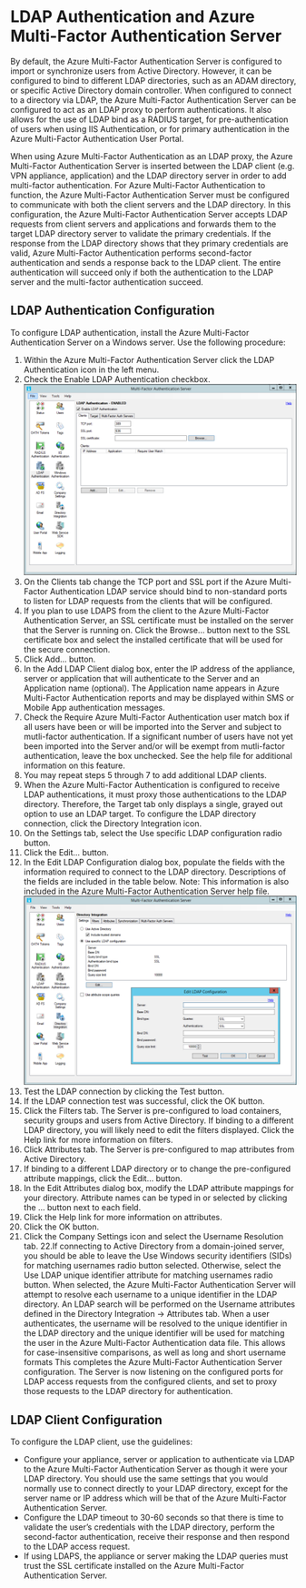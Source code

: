<properties 
	pageTitle="LDAP Authentication and Azure Multi-Factor Authentication Server" 
	description="This is the Azure Multi-factor authentication page that will assist in deploying LDAP Authentication and Azure Multi-Factor Authentication Server." 
	services="multi-factor-authentication" 
	documentationCenter="" 
	authors="billmath" 
	manager="stevenpo" 
	editor="curtand"/>

<tags 
	ms.service="multi-factor-authentication" 
	ms.workload="identity" 
	ms.tgt_pltfrm="na" 
	ms.devlang="na" 
	ms.topic="article" 
	ms.date="11/19/2015" 
	ms.author="billmath"/>

# LDAP Authentication and Azure Multi-Factor Authentication Server 


By default, the Azure Multi-Factor Authentication Server is configured to import or synchronize users from Active Directory. However, it can be configured to bind to different LDAP directories, such as an ADAM directory, or specific Active Directory domain controller. When configured to connect to a directory via LDAP, the Azure Multi-Factor Authentication Server can be configured to act as an LDAP proxy to perform authentications. It also allows for the use of LDAP bind as a RADIUS target, for pre-authentication of users when using IIS Authentication, or for primary authentication in the Azure Multi-Factor Authentication User Portal.

When using Azure Multi-Factor Authentication as an LDAP proxy, the Azure Multi-Factor Authentication Server is inserted between the LDAP client (e.g. VPN appliance, application) and the LDAP directory server in order to add multi-factor authentication. For Azure Multi-Factor Authentication to function, the Azure Multi-Factor Authentication Server must be configured to communicate with both the client servers and the LDAP directory. In this configuration, the Azure Multi-Factor Authentication Server accepts LDAP requests from client servers and applications and forwards them to the target LDAP directory server to validate the primary credentials. If the response from the LDAP directory shows that they primary credentials are valid, Azure Multi-Factor Authentication performs second-factor authentication and sends a response back to the LDAP client. The entire authentication will succeed only if both the authentication to the LDAP server and the multi-factor authentication succeed. 





## LDAP Authentication Configuration


To configure LDAP authentication, install the Azure Multi-Factor Authentication Server on a Windows server. Use the following procedure: 

1. Within the Azure Multi-Factor Authentication Server click the LDAP Authentication icon in the left menu.
2. Check the Enable LDAP Authentication checkbox.![LDAP Authentication](./media/multi-factor-authentication-get-started-server-ldap/ldap2.png) 
3. On the Clients tab change the TCP port and SSL port if the Azure Multi-Factor Authentication LDAP service should bind to non-standard ports to listen for LDAP requests from the clients that will be configured.
4. If you plan to use LDAPS from the client to the Azure Multi-Factor Authentication Server, an SSL certificate must be installed on the server that the Server is running on. Click the Browse… button next to the SSL certificate box and select the installed certificate that will be used for the secure connection. 
5. Click Add… button.
6. In the Add LDAP Client dialog box, enter the IP address of the appliance, server or application that will authenticate to the Server and an Application name (optional). The Application name appears in Azure Multi-Factor Authentication reports and may be displayed within SMS or Mobile App authentication messages.
7. Check the Require Azure Multi-Factor Authentication user match box if all users have been or will be imported into the Server and subject to mutli-factor authentication. If a significant number of users have not yet been imported into the Server and/or will be exempt from mutli-factor authentication, leave the box unchecked. See the help file for additional information on this feature. 
8. You may repeat steps 5 through 7 to add additional LDAP clients.
9. When the Azure Multi-Factor Authentication is configured to receive LDAP authentications, it must proxy those authentications to the LDAP directory. Therefore, the Target tab only displays a single, grayed out option to use an LDAP target. To configure the LDAP directory connection, click the Directory Integration icon. 
10. On the Settings tab, select the Use specific LDAP configuration radio button.
11. Click the Edit… button.
12. In the Edit LDAP Configuration dialog box, populate the fields with the information required to connect to the LDAP directory. Descriptions of the fields are included in the table below. Note: This information is also included in the Azure Multi-Factor Authentication Server help file.![Directory Integration](./media/multi-factor-authentication-get-started-server-ldap/ldap.png) 
13. Test the LDAP connection by clicking the Test button.
14. If the LDAP connection test was successful, click the OK button. 
15. Click the Filters tab. The Server is pre-configured to load containers, security groups and users from Active Directory. If binding to a different LDAP directory, you will likely need to edit the filters displayed. Click the Help link for more information on filters.
16. Click Attributes tab. The Server is pre-configured to map attributes from Active Directory.
17. If binding to a different LDAP directory or to change the pre-configured attribute mappings, click the Edit… button.
18. In the Edit Attributes dialog box, modify the LDAP attribute mappings for your directory. Attribute names can be typed in or selected by clicking the … button next to each field.
19. Click the Help link for more information on attributes.
20. Click the OK button.
21. Click the Company Settings icon and select the Username Resolution tab.
22.If connecting to Active Directory from a domain-joined server, you should be able to leave the Use Windows security identifiers (SIDs) for matching usernames radio button selected. Otherwise, select the Use LDAP unique identifier attribute for matching usernames radio button. When selected, the Azure Multi-Factor Authentication Server will attempt to resolve each username to a unique identifier in the LDAP directory. An LDAP search will be performed on the Username attributes defined in the Directory Integration -> Attributes tab. When a user authenticates, the username will be resolved to the unique identifier in the LDAP directory and the unique identifier will be used for matching the user in the Azure Multi-Factor Authentication data file. This allows for case-insensitive comparisons, as well as long and short username formats This completes the Azure Multi-Factor Authentication Server configuration. The Server is now listening on the configured ports for LDAP access requests from the configured clients, and set to proxy those requests to the LDAP directory for authentication.


## LDAP Client Configuration

To configure the LDAP client, use the guidelines:

- Configure your appliance, server or application to authenticate via LDAP to the Azure Multi-Factor Authentication Server as though it were your LDAP directory. You should use the same settings that you would normally use to connect directly to your LDAP directory, except for the server name or IP address which will be that of the Azure Multi-Factor Authentication Server. 
- Configure the LDAP timeout to 30-60 seconds so that there is time to validate the user’s credentials with the LDAP directory, perform the second-factor authentication, receive their response and then respond to the LDAP access request. 
- If using LDAPS, the appliance or server making the LDAP queries must trust the SSL certificate installed on the Azure Multi-Factor Authentication Server.


